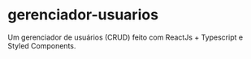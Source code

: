 # gerenciador-usuarios
Um gerenciador de usuários (CRUD) feito com ReactJs + Typescript e Styled Components.
